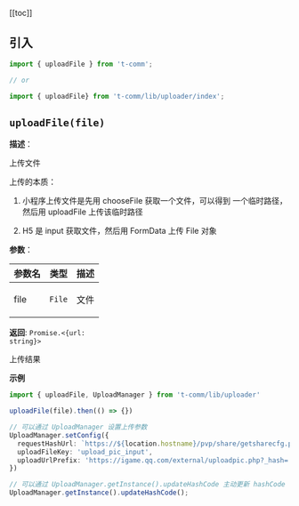 [[toc]]

## 引入

```ts
import { uploadFile } from 't-comm';

// or

import { uploadFile} from 't-comm/lib/uploader/index';
```


## `uploadFile(file)` 


**描述**：<p>上传文件</p>
<p>上传的本质：</p>
<ol>
<li>
<p>小程序上传文件是先用 chooseFile 获取一个文件，可以得到
一个临时路径，然后用 uploadFile 上传该临时路径</p>
</li>
<li>
<p>H5 是 input 获取文件，然后用 FormData 上传 File 对象</p>
</li>
</ol>

**参数**：


| 参数名 | 类型 | 描述 |
| --- | --- | --- |
| file | <code>File</code> | <p>文件</p> |

**返回**: <code>Promise.&lt;{url: string}&gt;</code><br>

<p>上传结果</p>

**示例**

```ts
import { uploadFile, UploadManager } from 't-comm/lib/uploader'

uploadFile(file).then(() => {})

// 可以通过 UploadManager 设置上传参数
UploadManager.setConfig({
  requestHashUrl: `https://${location.hostname}/pvp/share/getsharecfg.php`,
  uploadFileKey: 'upload_pic_input',
  uploadUrlPrefix: 'https://igame.qq.com/external/uploadpic.php?_hash=',
})

// 可以通过 UploadManager.getInstance().updateHashCode 主动更新 hashCode
UploadManager.getInstance().updateHashCode();
```
